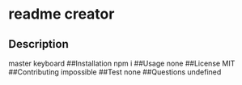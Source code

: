 # readme creator
  ## Description
  master keyboard
  ##Installation
  npm i
  ##Usage
  none
  ##License
  MIT
  ##Contributing
  impossible
  ##Test
  none
  ##Questions
  undefined



